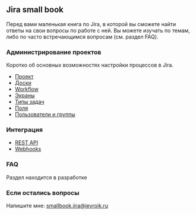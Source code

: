 ## Jira small book

Перед вами маленькая книга по Jira, в которой вы сможете найти ответы на свои вопросы по работе с ней.
Вы можете изучать по темам, либо по часто встречающимся вопросам (см. раздел FAQ).

### Администрирование проектов

Коротко об основных возможностях настройки процессов в Jira.

- [Проект](https://github.com/jeyroik/jira-smallbook/wiki)
- [Доски](https://github.com/jeyroik/jira-smallbook/wiki/Boards)
- [Workflow](https://github.com/jeyroik/jira-smallbook/wiki/Workflow)
- [Экраны](https://github.com/jeyroik/jira-smallbook/wiki/Screens)
- [Типы задач](https://github.com/jeyroik/jira-smallbook/wiki/IssueTypes)
- [Поля](https://github.com/jeyroik/jira-smallbook/wiki/Fields)
- [Пользователи и группы](https://github.com/jeyroik/jira-smallbook/wiki/Users)

### Интеграция

- [REST API](https://github.com/jeyroik/jira-smallbook/wiki/REST-API "Краткий справочник по API")
- [Webhooks](https://github.com/jeyroik/jira-smallbook/wiki/Webhooks "Вебхуки")

### FAQ

Раздел находится в разработке

### Если остались вопросы

Напишите мне: smallbook.jira@jeyroik.ru

